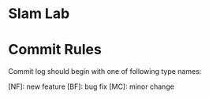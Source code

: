 # Slam Lab

# Commit Rules

Commit log should begin with one of following type names:

[NF]: new feature
[BF]: bug fix
[MC]: minor change
